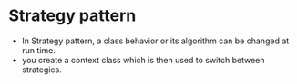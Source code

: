 # Strategy pattern


* In Strategy pattern, a class behavior or its algorithm can be changed at run time.
* you create a context class which is then used to switch between strategies.

